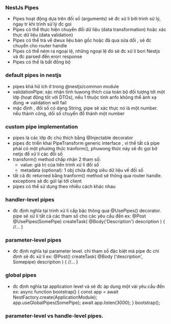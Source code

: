 ### NestJs Pipes
  * Pipes hoạt động dựa trên đối số (arguments) sẽ đc xử lí bởi trình sử lý, ngay tr khi trình sử lý đc gọi
  * Pipes có thể thực hiện chuyển đổi dữ liệu (data transformation) hoặc xác thực dữ liệu (data validation) 
  * Pipes có thể trả về dwux liệu bản gốc hoặc đã qua sửa dổi , sẽ đc chuyển cho router handle
  * Pipes có thể ném ra ngoại lệ, những ngoại lệ đó sẽ đc xử lí bori Nestjs và đc parsed đến erorr response
  * Pipes có thể là bất đồng bộ

### default pipes in nestjs
  * pipes khá hữ ích ở trong @nestjs/common module
  * validationPipe: xác nhận tính tuwong thích của toàn bộ đối tượng tới một lớp (hoạt động tốt với DTOs), nếu 1 thuộc tính anfo không thể  ánh xạ đúng  => validation will fail
  * mặc định , đối số có dạng String, pipe sẽ xác thực nó là một number. nếu thành công, dối số chuyển đổ thành một number 

### custom pipe implementation
  * pipes là các lớp đc chú thích bằng @Injectable decorator
  * pipes đc triển khai PipeTransform generic interface , vì thế tất cả pipe phải có một phương thức tranform(), phuwong thức này sẽ đc gọi bở netjs để xử lí các đối số
  * transform() method chấp nhận 2 tham số:
    + value: giá trị của tiến trình xử lí đối số
    + metadata (optional): 1 obj chứa đựng siêu dữ liệu về đối số
  * tất cả đc returned bằng tranform() method sẽ thông qua router handle. exceptions sẽ đc gửi lại tới client
  * pipes có thể sử dụng theo nhiều cách khác nhau

### handler-level pipes
  * đc định nghĩa tại trình xử lí cấp bậc thông qua @UsePipes() decorator. pipe sẽ xử lí tất cả các tham số cho các yêu cầu đến
    ex: @Post
        @UsePipes(SomePipe)
        createTask(
          @Body('Description') description
        ) {
          //...
        }

### parameter-level pipes 
  * đc định nghĩa tại parameter level. chỉ tham số đặc biệt mà pipe đc chỉ định sẽ đc xử lí
    ex: @Post()
        createTask(
          @Body ('description', Somepipe) description
        ) {
          //...
        }
### global pipes 
  * đc định nghĩa tại application level và sẽ đc áp dụng  một vài yêu cầu đến
    ex: async function bootstrap() {
      const app = await NestFactory.create(ApplicationModule);
      app.useGlobalPipes(SomePipe);
      await app.listen(3000);
    }
    bootstrap();

### parameter-level vs handle-level pipes. 
